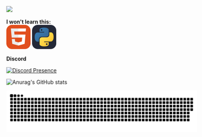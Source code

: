![](https://komarev.com/ghpvc/?username=moodgaga&color=lightgrey&style=for-the-badge)

<b>I won't learn this:</b> \
<img src='https://github.com/moodgaga/iconci/blob/main/iconci/HTML.svg' style='height: 64px; widht: auto;'> <img src='https://github.com/moodgaga/iconci/blob/main/iconci/Python-Dark.svg' style='height: 64px; widht: auto;'>

<b>Discord</b> 

[![Discord Presence](https://lanyard.cnrad.dev/api/396200163317776387)](https://discord.com/users/396200163317776387)

![Anurag's GitHub stats](https://github-readme-stats.vercel.app/api?username=moodgaga&show_icons=true&theme=dark&bg_color=00000001)

<img src='https://github.com/moodgaga/moodgaga/blob/output/github-contribution-grid-snake-dark.svg'>
